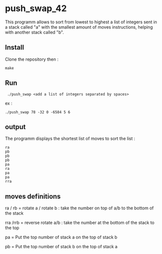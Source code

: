 # push_swap_42

This programm allows to sort from lowest to highest a list of integers sent in a stack called "a" with the smallest amount of moves instructions, helping with another stack called "b". 

## Install
Clone the repository then : 

```make```

## Run
``` ./push_swap <add a list of integers separated by spaces>```

ex :

```./push_swap 78 -32 0 -6584 5 6```

## output

The programm displays the shortest list of moves to sort the list :
```
ra
pb
pb
pb
pa
ra
pa
pa
rra
```
## moves definitions

ra / rb = rotate a / rotate b : take the number on top of a/b to the bottom of the stack

rra /rrb = reverse rotate a/b : take the number at the bottom of the stack to the top

pa = Put the top number of stack a on the top of stack b

pb = Put the top number of stack b on the top of stack a
